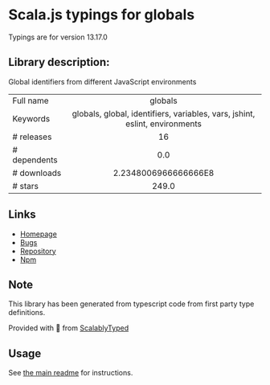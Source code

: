 
# Scala.js typings for globals

Typings are for version 13.17.0

## Library description:
Global identifiers from different JavaScript environments

|                    |                 |
| ------------------ | :-------------: |
| Full name          | globals |
| Keywords           | globals, global, identifiers, variables, vars, jshint, eslint, environments |
| # releases         | 16 |
| # dependents       | 0.0 |
| # downloads        | 2.2348006966666666E8 |
| # stars            | 249.0 |

## Links
- [Homepage](https://github.com/sindresorhus/globals#readme)
- [Bugs](https://github.com/sindresorhus/globals/issues)
- [Repository](https://github.com/sindresorhus/globals)
- [Npm](https://www.npmjs.com/package/globals)
    


## Note
This library has been generated from typescript code from first party type definitions.

Provided with :purple_heart: from [ScalablyTyped](https://github.com/oyvindberg/ScalablyTyped)

## Usage
See [the main readme](../../readme.md) for instructions.


